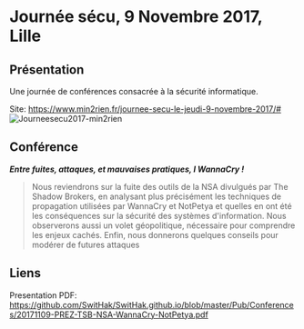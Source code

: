 # Journée sécu, 9 Novembre 2017, Lille

## Présentation
Une journée de conférences consacrée à la sécurité informatique.

Site: https://www.min2rien.fr/journee-secu-le-jeudi-9-novembre-2017/#
![Journeesecu2017-min2rien](https://www.min2rien.fr/wp-content/uploads/2017/09/Affiche-MIn2RIEN_Secu_2017.png "Affiche Journée Sécu 2017 Min2Rien")

## Conférence
***Entre fuites, attaques, et mauvaises pratiques, I WannaCry !*** 

> Nous reviendrons sur la fuite des outils de la NSA divulgués par The Shadow Brokers, en analysant plus précisément les techniques de propagation utilisées par WannaCry et NotPetya et quelles en ont été les conséquences sur la sécurité des systèmes d'information. Nous observerons aussi un volet géopolitique, nécessaire pour comprendre les enjeux cachés. Enfin, nous donnerons quelques conseils pour modérer de futures attaques

## Liens
Presentation PDF: https://github.com/SwitHak/SwitHak.github.io/blob/master/Pub/Conferences/20171109-PREZ-TSB-NSA-WannaCry-NotPetya.pdf

